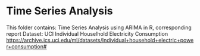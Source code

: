 # Time Series Analysis
This folder contains:
Time Series Analysis using ARIMA in R, corresponding report
Dataset: UCI Individual Houselhold Electricity Consumption https://archive.ics.uci.edu/ml/datasets/Individual+household+electric+power+consumption#
